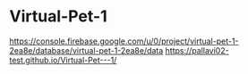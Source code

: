# Virtual-Pet-1

https://console.firebase.google.com/u/0/project/virtual-pet-1-2ea8e/database/virtual-pet-1-2ea8e/data
https://pallavi02-test.github.io/Virtual-Pet---1/
